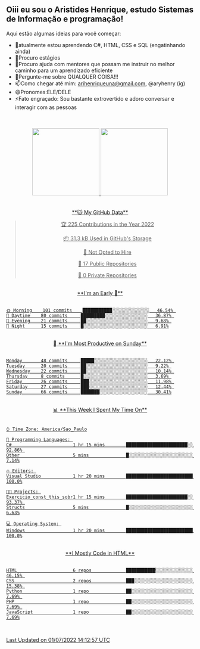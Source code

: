 ## Oiii eu sou o Aristides Henrique, estudo Sistemas de Informação e programação!


Aqui estão algumas ideias para você começar:

 
- 🌱atualmente estou aprendendo C#, HTML, CSS e SQL (engatinhando ainda)
- 👯Procuro estágios 
- 🤔Procuro ajuda com mentores que possam me instruir no melhor caminho para um aprendizado eficiente
- 💬Pergunte-me sobre QUALQUER COISA!!!
- 📫Como chegar até mim: arihenriqueuna@gmail.com, @aryhenry (ig)
- 😄Pronomes:ELE/DELE
- ⚡Fato engraçado: Sou bastante extrovertido e adoro conversar e interagir com as pessoas

<br/>
<br/>
<div align="center">
  <a href="https://github.com/arihenrique">
  <img height="180em" src="https://github-readme-stats.vercel.app/api?username=arihenrique&show_icons=true&theme=dracula&include_all_commits=true&count_private=true"/>
  <img height="180em" src="https://github-readme-stats.vercel.app/api/top-langs/?username=arihenrique&layout=compact&langs_count=7&theme=dracula"/>
</div><br/><br/>

  

  
<!--START_SECTION:waka-->
<div align="center">
**🐱 My GitHub Data** 

> 🏆 225 Contributions in the Year 2022
 > 
> 📦 31.3 kB Used in GitHub's Storage 
 > 
> 🚫 Not Opted to Hire
 > 
> 📜 17 Public Repositories 
 > 
> 🔑 0 Private Repositories  
 > 
</div><br/>
<div align="center">
 **I'm an Early 🐤**</div><br/> 
 
```text
🌞 Morning    101 commits    ███████████░░░░░░░░░░░░░░   46.54% 
🌆 Daytime    80 commits     █████████░░░░░░░░░░░░░░░░   36.87% 
🌃 Evening    21 commits     ██░░░░░░░░░░░░░░░░░░░░░░░   9.68% 
🌙 Night      15 commits     █░░░░░░░░░░░░░░░░░░░░░░░░   6.91%

```
<br/>

<div align="center">
 📅 **I'm Most Productive on Sunday**</div><br/> 

```text
Monday       48 commits     █████░░░░░░░░░░░░░░░░░░░░   22.12% 
Tuesday      20 commits     ██░░░░░░░░░░░░░░░░░░░░░░░   9.22% 
Wednesday    22 commits     ██░░░░░░░░░░░░░░░░░░░░░░░   10.14% 
Thursday     8 commits      █░░░░░░░░░░░░░░░░░░░░░░░░   3.69% 
Friday       26 commits     ███░░░░░░░░░░░░░░░░░░░░░░   11.98% 
Saturday     27 commits     ███░░░░░░░░░░░░░░░░░░░░░░   12.44% 
Sunday       66 commits     ███████░░░░░░░░░░░░░░░░░░   30.41%

```
<br/>

<div align="center">
 📊 **This Week I Spent My Time On** </div><br/>
 

```text
⌚︎ Time Zone: America/Sao_Paulo

💬 Programming Languages: 
C#                       1 hr 15 mins        ███████████████████████░░   92.86% 
Other                    5 mins              █░░░░░░░░░░░░░░░░░░░░░░░░   7.14%

🔥 Editors: 
Visual Studio            1 hr 20 mins        █████████████████████████   100.0%

🐱‍💻 Projects: 
Exercicio_const_this_sobr1 hr 15 mins        ███████████████████████░░   93.37% 
Structs                  5 mins              █░░░░░░░░░░░░░░░░░░░░░░░░   6.63%

💻 Operating System: 
Windows                  1 hr 20 mins        █████████████████████████   100.0%

```
<br/>

<div align="center">
 **I Mostly Code in HTML** </div><br/>

```text
HTML                     6 repos             ███████████░░░░░░░░░░░░░░   46.15% 
CSS                      2 repos             ███░░░░░░░░░░░░░░░░░░░░░░   15.38% 
Python                   1 repo              ██░░░░░░░░░░░░░░░░░░░░░░░   7.69% 
PHP                      1 repo              ██░░░░░░░░░░░░░░░░░░░░░░░   7.69% 
JavaScript               1 repo              ██░░░░░░░░░░░░░░░░░░░░░░░   7.69%

```
<br/>




 Last Updated on 01/07/2022 14:12:57 UTC
<!--END_SECTION:waka-->

